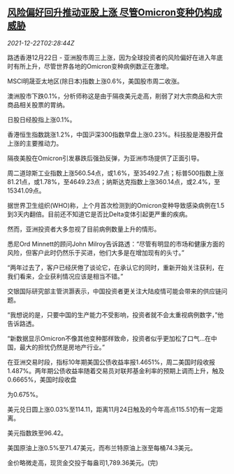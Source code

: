 <!--1640140263000-->
[风险偏好回升推动亚股上涨 尽管Omicron变种仍构成威胁](https://cn.reuters.com/article/global-markets-1222-wedn-idCNKBS2J105E)
------

<div><i>2021-12-22T02:28:44Z</i></div><p>路透香港12月22日 - 亚洲股市周三上涨，因为全球投资者的风险偏好在进入年底时有所上升，尽管世界各地的Omicron变种病例数正在激增。</p><p>MSCI明晟亚太地区(除日本)指数上涨0.6%，美国股市周二收涨。</p><p>澳洲股市下跌0.1%，分析师称这是由于隔夜美元走高，削弱了对大宗商品和大宗商品相关股票的胃纳。</p><p>日股日经股指上涨0.1%。</p><p>香港恒生指数跳涨1.2%，中国沪深300指数早盘上涨0.23%。科技股是港股开盘上涨的主要推动力。</p><p>隔夜美股在Omicron引发暴跌后强劲反弹，为亚洲市场提供了正面引导。</p><p>周二道琼斯工业指数上涨560.54点，或1.6%，至35492.7点；标普500指数上涨81.21点，或1.78%，至4649.23点；纳斯达克指数上涨360.14点，或2.4%，至15341.09点。</p><p>据世界卫生组织(WHO)称，上个月首次检测到的Omicron变种导致感染病例在1.5到3天内翻倍。目前还不知道它是否比Delta变体引起更严重的疾病。</p><p>然而，亚洲投资者大多忽视了目前病例数量上升的情形。</p><p>悉尼Ord Minnett的顾问John Milroy告诉路透：“尽管有明显的市场和健康方面的风险，但客户此时仍然乐于买进，他们大多是在增加现有的头寸。”</p><p>“两年过去了，客户已经厌倦了谈论它，在承认它的同时，重新开始关注获利，在我们看来，企业获利情况应该是相当不错。”</p><p>交银国际研究部主管洪灏表示，中国投资者更关注大陆疫情可能会带来的供应链问题。</p><p>“我想说的是，只要中国的生产能力不受影响，投资者就不会太重视病例数字，”他告诉路透。</p><p>“新数据显示Omicron不像其他变种那样致命，投资者似乎更加松了口气...在中国，最大的担忧仍然是房地产行业。”</p><p>在亚洲交易时段，指标10年期美国公债收益率报1.4651%，周二美国时段收报1.487%。两年期公债收益率随着交易员对联邦基金利率的预期上调而上升，触及0.6665%，美国时段收盘</p><p>为0.675%。</p><p>美元兑日圆上涨0.03%至114.11，距离11月24日触及的今年高点115.51仍有一定距离。 </p><p>美元指数跌至96.42。</p><p>美国原油上涨0.5%至71.47美元，而布兰特原油上涨至每桶74.3美元。</p><p>金价略微走高，现货金交投于每盎司1,789.36美元。(完)</p>

